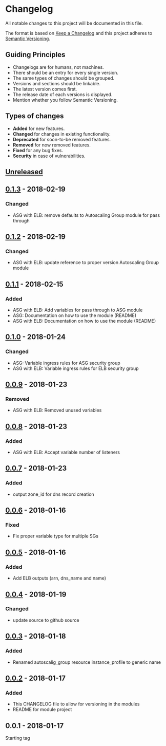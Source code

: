 # Changelog
All notable changes to this project will be documented in this file.

The format is based on [Keep a Changelog](http://keepachangelog.com/en/1.0.0/)
and this project adheres to [Semantic Versioning](http://semver.org/spec/v2.0.0.html).

## Guiding Principles
* Changelogs are for humans, not machines.
* There should be an entry for every single version.
* The same types of changes should be grouped.
* Versions and sections should be linkable.
* The latest version comes first.
* The release date of each versions is displayed.
* Mention whether you follow Semantic Versioning.

## Types of changes
* **Added** for new features.
* **Changed** for changes in existing functionality.
* **Deprecated** for soon-to-be removed features.
* **Removed** for now removed features.
* **Fixed** for any bug fixes.
* **Security** in case of vulnerabilities.

## [Unreleased]

## [0.1.3] - 2018-02-19
### Changed
- ASG with ELB: remove defaults to Autoscaling Group module for pass through

## [0.1.2] - 2018-02-19
### Changed
- ASG with ELB: update reference to proper version Autoscaling Group module

## [0.1.1] - 2018-02-15
### Added
- ASG with ELB: Add variables for pass through to ASG module
- ASG: Documentation on how to use the module (README)
- ASG with ELB: Documentation on how to use the module (README)

## [0.1.0] - 2018-01-24
### Changed
- ASG: Variable ingress rules for ASG security group
- ASG with ELB: Variable ingress rules for ELB security group

## [0.0.9] - 2018-01-23
### Removed
- ASG with ELB: Removed unused variables

## [0.0.8] - 2018-01-23
### Added
- ASG with ELB: Accept variable number of listeners

## [0.0.7] - 2018-01-23
### Added
- output zone_id for dns record creation

## [0.0.6] - 2018-01-16
### Fixed
- Fix proper variable type for multiple SGs

## [0.0.5] - 2018-01-16
### Added
- Add ELB outputs (arn, dns_name and name)

## [0.0.4] - 2018-01-19
### Changed
- update source to github source

## [0.0.3] - 2018-01-18
### Added
- Renamed autoscalig_group resource instance_profile to generic name

## [0.0.2] - 2018-01-17
### Added
- This CHANGELOG file to allow for versioning in the modules
- README for module project

## 0.0.1 - 2018-01-17
Starting tag

[Unreleased]: https://github.com/albumprinter/payments-tf-modules/compare/v0.1.3...HEAD
[0.1.3]: https://github.com/albumprinter/payments-tf-modules/compare/v0.1.2...v0.1.3
[0.1.2]: https://github.com/albumprinter/payments-tf-modules/compare/v0.1.1...v0.1.2
[0.1.1]: https://github.com/albumprinter/payments-tf-modules/compare/v0.1.0...v0.1.1
[0.1.0]: https://github.com/albumprinter/payments-tf-modules/compare/v0.0.9...v0.1.0
[0.0.9]: https://github.com/albumprinter/payments-tf-modules/compare/v0.0.8...v0.0.9
[0.0.8]: https://github.com/albumprinter/payments-tf-modules/compare/v0.0.7...v0.0.8
[0.0.7]: https://github.com/albumprinter/payments-tf-modules/compare/v0.0.6...v0.0.7
[0.0.6]: https://github.com/albumprinter/payments-tf-modules/compare/v0.0.5...v0.0.6
[0.0.5]: https://github.com/albumprinter/payments-tf-modules/compare/v0.0.4...v0.0.5
[0.0.4]: https://github.com/albumprinter/payments-tf-modules/compare/v0.0.3...v0.0.4
[0.0.3]: https://github.com/albumprinter/payments-tf-modules/compare/v0.0.2...v0.0.3
[0.0.2]: https://github.com/albumprinter/payments-tf-modules/compare/v0.0.1...v0.0.2